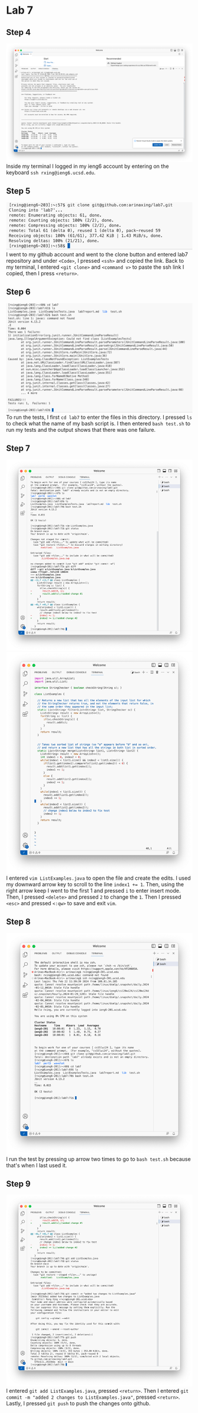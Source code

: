 # Lab 7 
## Step 4

![step4](step4.png)
Inside my terminal I logged in my ieng6 account by entering on the keyboard ```ssh rxing@ieng6.ucsd.edu```.

## Step 5

![step5](step5.png)
I went to my github account and went to the clone button and entered lab7 repository and under ```<Code>```, I pressed ```<ssh>``` and copied the link. Back to my terminal, I entered ```<git clone>``` and ```<command v>``` to paste the ssh link I copied, then I press ```<return>```.

## Step 6

![step6](step6.png)
To run the tests, I first ```cd lab7``` to enter the files in this directory. I pressed ```ls``` to check what the name of my bash script is. I then entered ```bash test.sh``` to run my tests and the output shows that there was one failure. 

## Step 7

![step7](Step7.png)
![step7b](step7B.png)
I entered ```vim ListExamples.java``` to open the file and create the edits. I used my downward arrow key to scroll to the line ```index1 += 1```. Then, using the right arrow keep I went to the first 1 and pressed ```i``` to enter insert mode. Then, I pressed ```<delete>``` and pressed ```2``` to change the ```1```. Then I pressed ```<esc>``` and pressed ```<:qw>``` to save and exit ```vim```.

## Step 8

![step8](step8.png)
I run the test by pressing up arrow two times to go to ```bash test.sh``` because that's when I last used it. 

## Step 9

![step9](step9.png)
I entered ```git add ListExamples.java```, pressed ```<return>```. Then I entered ```git commit -m "added 2 changes to ListExamples.java"```, pressed ```<return>```. Lastly, I pressed ```git push``` to push the changes onto github. 
